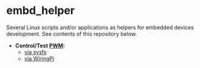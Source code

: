 # embd_helper
Several Linux scripts and/or applications as helpers for embedded devices development.
See contents of this repository below.

* **Control/Test [PWM](https://github.com/troyane/embd_helper/tree/master/pwm):**
  * [via sysfs](https://github.com/troyane/embd_helper/tree/master/pwm/viasysfs)
  * [via WiringPi](https://github.com/troyane/embd_helper/tree/master/pwm/viawiringpi)

